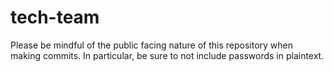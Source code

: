tech-team
=========

Please be mindful of the public facing nature of this repository when making commits. In particular, be sure to not include passwords in plaintext.
